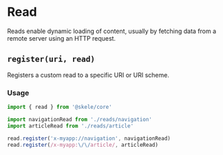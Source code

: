 # Read

Reads enable dynamic loading of content, usually by fetching data from a remote server using an HTTP request.

## `register(uri, read)`

Registers a custom read to a specific URI or URI scheme.

### Usage

```javascript
import { read } from '@skele/core'

import navigationRead from './reads/navigation'
import articleRead from './reads/article'

read.register('x-myapp://navigation', navigationRead)
read.register(/x-myapp:\/\/article/, articleRead)
```
